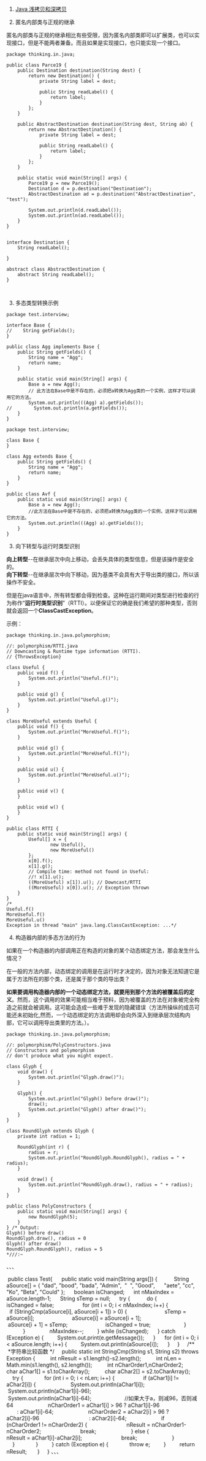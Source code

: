 1. [Java 浅拷贝和深拷贝](https://www.jianshu.com/p/94dbef2de298)   

2. 匿名内部类与正规的继承

匿名内部类与正规的继承相比有些受限，因为匿名内部类即可以扩展类，也可以实现接口，但是不能两者兼备。而且如果是实现接口，也只能实现一个接口。
```
package thinking.in.java;

public class Parce19 {
    public Destination destination(String dest) {
        return new Destination() {
            private String label = dest;

            public String readLabel() {
                return label;
            }
        };
    }

    public AbstractDestination destination(String dest, String ab) {
        return new AbstractDestination() {
            private String label = dest;

            public String readLabel() {
                return label;
            }
        };
    }

    public static void main(String[] args) {
        Parce19 p = new Parce19();
        Destination d = p.destination("Destination");
        AbstractDestination ad = p.destination("AbstractDestination", "test");

        System.out.println(d.readLabel());
        System.out.println(ad.readLabel());
    }
}


interface Destination {
    String readLabel();

}

abstract class AbstractDestination {
    abstract String readLabel();
}



```


3. 多态类型转换示例   
```
package test.interview;

interface Base {
//    String getFields();
}

public class Agg implements Base {
    public String getFields() {
        String name = "Agg";
        return name;
    }

    public static void main(String[] args) {
        Base a = new Agg();
        // 此方法在Base中是不存在的，必须把a转换为Agg类的一个实例，这样才可以调用它的方法。
        System.out.println(((Agg) a).getFields());
//        System.out.println(a.getFields());
    }
}
```

```
package test.interview;

class Base {
}

class Agg extends Base {
    public String getFields() {
        String name = "Agg";
        return name;
    }
}

public class Avf {
    public static void main(String[] args) {
        Base a = new Agg();
        //此方法在Base中是不存在的，必须把a转换为Agg类的一个实例，这样才可以调用它的方法。
        System.out.println(((Agg) a).getFields());
    }
}

```


3. 向下转型与运行时类型识别

**向上转型**--在继承层次中向上移动，会丢失具体的类型信息，但是该操作是安全的。   
**向下转型**--在继承层次中向下移动，因为基类不会具有大于导出类的接口，所以该操作不安全。

但是在java语言中，所有转型都会得到检查。这种在运行期间对类型进行检查的行为称作“**运行时类型识别**”（RTTI）。以便保证它的确是我们希望的那种类型，否则就会返回一个**ClassCastException**。

示例：
```
package thinking.in.java.polymorphism;

//: polymorphism/RTTI.java
// Downcasting & Runtime type information (RTTI).
// {ThrowsException}

class Useful {
    public void f() {
        System.out.println("Useful.f()");
    }

    public void g() {
        System.out.println("Useful.g()");
    }
}

class MoreUseful extends Useful {
    public void f() {
        System.out.println("MoreUseful.f()");
    }

    public void g() {
        System.out.println("MoreUseful.f()");
    }

    public void u() {
        System.out.println("MoreUseful.u()");
    }

    public void v() {
    }

    public void w() {
    }
}

public class RTTI {
    public static void main(String[] args) {
        Useful[] x = {
                new Useful(),
                new MoreUseful()
        };
        x[0].f();
        x[1].g();
        // Compile time: method not found in Useful:
        //! x[1].u();
        ((MoreUseful) x[1]).u(); // Downcast/RTTI
        ((MoreUseful) x[0]).u(); // Exception thrown
    }
}
/*
Useful.f()
MoreUseful.f()
MoreUseful.u()
Exception in thread "main" java.lang.ClassCastException: ...*/

```


4. 构造器内部的多态方法的行为   

如果在一个构造器的内部调用正在构造的对象的某个动态绑定方法，那会发生什么情况？

在一般的方法内部，动态绑定的调用是在运行时才决定的，因为对象无法知道它是属于方法所在的那个类，还是属于那个类的导出类？

**如果要调用构造器内部的一个动态绑定方法，就要用到那个方法的被覆盖后的定义**。然而，这个调用的效果可能相当难于预料，因为被覆盖的方法在对象被完全构造之前就会被调用。这可能会造成一些难于发现的隐藏错误（方法所操纵的成员可能还未初始化,然而，一个动态绑定的方法调用却会向外深入到继承层次结构内部，它可以调用导出类里的方法。）。

```
package thinking.in.java.polymorphism;

//: polymorphism/PolyConstructors.java
// Constructors and polymorphism
// don't produce what you might expect.

class Glyph {
    void draw() {
        System.out.println("Glyph.draw()");
    }

    Glyph() {
        System.out.println("Glyph() before draw()");
        draw();
        System.out.println("Glyph() after draw()");
    }
}

class RoundGlyph extends Glyph {
    private int radius = 1;

    RoundGlyph(int r) {
        radius = r;
        System.out.println("RoundGlyph.RoundGlyph(), radius = " + radius);
    }

    void draw() {
        System.out.println("RoundGlyph.draw(), radius = " + radius);
    }
}

public class PolyConstructors {
    public static void main(String[] args) {
        new RoundGlyph(5);
    }
} /* Output:
Glyph() before draw()
RoundGlyph.draw(), radius = 0
Glyph() after draw()
RoundGlyph.RoundGlyph(), radius = 5
*///:~

```

、、、

 public class Test{      public static void main(String args[]) {           String aSource[] = { "dad", "bood", "bada", "Admin",  "  ", "Good",      "aete", "cc", "Ko", "Beta", "Could" };      boolean isChanged;      int nMaxIndex = aSource.length-1;      String sTemp = null;      try {           do {                   isChanged = false;                   for (int i = 0; i < nMaxIndex; i++) {                       if (StringCmp(aSource[i], aSource[i + 1]) > 0) {                         sTemp = aSource[i];                         aSource[i] = aSource[i + 1];                         aSource[i + 1] = sTemp;                         isChanged = true;                      }                    }                nMaxIndex--;         } while (isChanged);      } catch (Exception e) {         System.out.print(e.getMessage());      }      for (int i = 0; i < aSource.length; i++) {         System.out.println(aSource[i]);      }     }     /**     *字符串比较函数 */     public static int StringCmp(String s1, String s2) throws Exception {          int nResult = s1.length()-s2.length();          int nLen = Math.min(s1.length(), s2.length());          int nCharOrder1,nCharOrder2;          char aChar1[] = s1.toCharArray();          char aChar2[] = s2.toCharArray();          try {              for (int i = 0; i < nLen; i++) {                   if (aChar1[i] != aChar2[i]) {                       System.out.println(aChar1[i]);                       System.out.println(aChar1[i]-96);                       System.out.println(aChar1[i]-64);                      //如果大于a，则减96，否则减64                       nCharOrder1 = aChar1[i] > 96 ? aChar1[i]-96                                 : aChar1[i]-64;                       nCharOrder2 = aChar2[i] > 96 ? aChar2[i]-96                                 : aChar2[i]-64;                       if (nCharOrder1 != nCharOrder2) {                          nResult = nCharOrder1-nCharOrder2;                          break;                       } else {                          nResult = aChar1[i]-aChar2[i];                          break;                       }                    }              }         } catch (Exception e) {              throw e;         }         return nResult;       }     }
、、、




